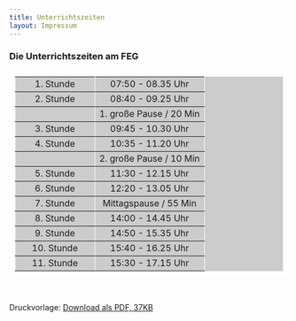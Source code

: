 ```yaml
---
title: Unterrichtszeiten
layout: Impressum
---
```



<h3>Die Unterrichtszeiten am FEG</h3>

<table bgcolor="#CCCCCC" border="10" bordercolor="#FFFFFF" width="34%">
  <tbody>
    <tr>
      <td width="42%">
        <div align="center">1. Stunde </div>
      </td>
      <td width="58%">
        <div align="center">07:50 - 08.35 Uhr</div>
      </td>
    </tr>
    <tr>
      <td>
        <div align="center">2. Stunde </div>
      </td>
      <td>
        <div align="center">08:40 - 09.25 Uhr </div>
      </td>
    </tr>
    <tr>
      <td>
        <div align="center"></div>
      </td>
      <td>
        <div align="center">1. große Pause / 20 Min </div>
      </td>
    </tr>
    <tr>
      <td>
        <div align="center">3. Stunde </div>
      </td>
      <td>
        <div align="center">09:45 - 10.30 Uhr</div>
      </td>
    </tr>
    <tr>
      <td>
        <div align="center">4. Stunde </div>
      </td>        
      <td>
        <div align="center">10:35 - 11.20 Uhr </div>
      </td>
    </tr>
    <tr>
      <td>
        <div align="center"></div>
      </td>
      <td>
        <div align="center">2. große Pause / 10 Min </div>
      </td>
    </tr>      
    <tr>        
      <td>
        <div align="center">5. Stunde </div>
      </td>        
      <td>
        <div align="center">11:30 - 12.15 Uhr </div>
      </td>
    </tr>
    <tr>        
      <td>
        <div align="center">6. Stunde </div>
      </td>        
      <td>
        <div align="center">12:20 - 13.05 Uhr </div>
      </td>      
    </tr>     
    <tr>        
      <td>
        <div align="center">7. Stunde </div>
      </td>        
      <td>
        <div align="center">Mittagspause / 55 Min </div>
      </td>      
    </tr>      
    <tr>        
      <td>
        <div align="center">8. Stunde </div>
      </td>       
      <td>
        <div align="center">14:00 - 14.45 Uhr </div>
      </td>     
    </tr>      
    <tr>        
      <td>
        <div align="center">9. Stunde </div>
      </td>        
      <td>
        <div align="center">14:50 - 15.35 Uhr </div>
      </td>      
    </tr>      
    <tr>        
      <td>
        <div align="center">10. Stunde </div>
      </td>        
      <td>
        <div align="center">15:40 - 16.25 Uhr </div>
      </td>      
    </tr>      
    <tr>
      <td>
        <div align="center">11. Stunde </div>
      </td>        
      <td>
        <div align="center">15:30 - 17.15 Uhr </div>
      </td>      
    </tr>   
  </tbody>
</table>

  <br>
  <p>Druckvorlage: <a href="http://www.feg-stuttgart.de/downloads/Unterrichtszeiten.pdf"><i class="fa fa-cloud-download"></i> Download als PDF, 37KB </a></p>
